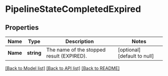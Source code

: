 # PipelineStateCompletedExpired

## Properties
Name | Type | Description | Notes
------------ | ------------- | ------------- | -------------
**Name** | **string** | The name of the stopped result (EXPIRED). | [optional] [default to null]

[[Back to Model list]](../README.md#documentation-for-models) [[Back to API list]](../README.md#documentation-for-api-endpoints) [[Back to README]](../README.md)

